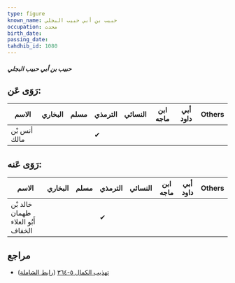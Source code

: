 ```yaml
---
type: figure
known_name: حبيب بن أبي حبيب البجلي
occupation: محدث
birth_date:
passing_date:
tahdhib_id: 1080
---
```

##### حبيب بن أبي حبيب البجلي

## رَوَى عَن:
| الاسم        | البخاري | مسلم | الترمذي | النسائي | ابن ماجه | أبي داود | Others |
| ------------ | ------- | ---- | ------- | ------- | -------- | -------- | ------ |
| أنس بْن مالك |         |      | ✔       |         |          |          |        |
## رَوَى عَنه:
| الاسم                              | البخاري | مسلم | الترمذي | النسائي | ابن ماجه | أبي داود | Others |
| ---------------------------------- | ------- | ---- | ------- | ------- | -------- | -------- | ------ |
| خالد بْن طهمان أَبُو العلاء الخفاف |         |      | ✔       |         |          |          |        |
## مراجع
- [تهذيب الكمال ٥-٣٦٤](obsidian://open?vault=Tahdhib-al-Kamal&file=Figures/١٠٨٠-حبيب%20بن%20أبي%20حبيب%20البجلي) ([رابط الشاملة](https://shamela.ws/book/3722/2442))